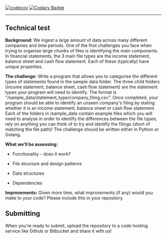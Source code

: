 [![codecov](https://codecov.io/gh/dev-11/valsys-backend-tech-test/branch/master/graph/badge.svg)](https://codecov.io/gh/dev-11/valsys-backend-tech-test)
[![Codacy Badge](https://api.codacy.com/project/badge/Grade/0c5c148925e04728a06df0a44d2ab43f)](https://www.codacy.com/manual/dev-11/valsys-backend-tech-test?utm_source=github.com&amp;utm_medium=referral&amp;utm_content=dev-11/valsys-backend-tech-test&amp;utm_campaign=Badge_Grade)

---

## Technical test


**Background:** We ingest a large amount of data across many different companies and time periods. One of the first challenges you face when trying to organise large chunks of files is identifying the main components. In financial statements, the 3 main file types are the income statement, balance sheet and cash flow statement. Each of these (typically) have unique properties.


**The challenge:** Write a program that allows you to categorise the different types of statements found in the sample data folder. The three child folders (income statement, balance sheet, cash flow statement) are the statement types your program will need to identify. The format is "/sample_data/statement_type/company_filing.csv". Once completed, your program should be able to identify an unseen company's filing by stating whether it is an income statement, balance sheet or cash flow statement. Each of the folders in /sample_data contain example files which you will need to analyse in order to identify the differences between the file types; rely on anything you can think of to try and identify the filings (short of matching the file path)! The challenge should be written either in Python or Golang.


**What we’ll be assessing:**

- Functionality - does it work?

- File structure and design patterns

- Data structures

- Dependencies

**Improvements:**
Given more time, what improvements (if any) would you make to your code? Please include this in your repository.

## Submitting
When you're ready to submit, upload the repository to a code hosting service like Github or Bitbucket and share it with us!
